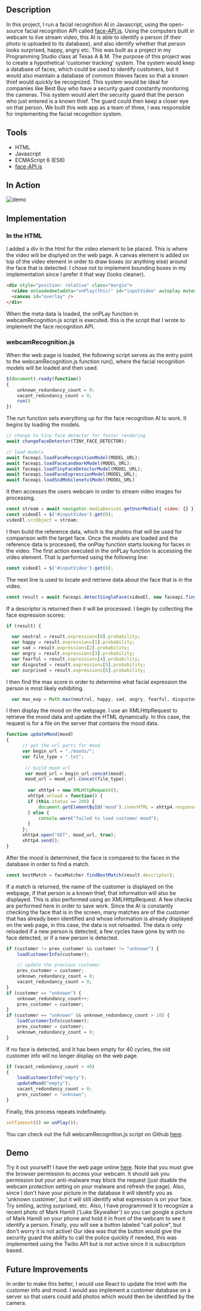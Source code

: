 ## Description
In this project, I run a facial recognition AI in Javascript, using the open-source facial recognition API called [face-API.js](https://github.com/justadudewhohacks/face-api.js?files=1). Using the computers built in webcam to live stream video, this AI is able to identify a person (if their photo is uploaded to its database), and also identify whether that person looks surprised, happy, angry etc. This was built as a project in my Programming Studio class at Texas A & M. The purpose of this project was to create a hypothetical 'customer tracking' system. The system would keep a database of faces, which could be used to identify customers, but it would also maintain a database of common thieves faces so that a known thief would quickly be recognized. This system would be ideal for companies like Best Buy who have a security guard constantly monitoring the cameras. This system would alert the security guard that the person who just entered is a known thief. The guard could then keep a closer eye on that person. We built this web app as a team of three, I was responsible for implementing the facial recognition system. 

## Tools 
* HTML
* Javascript
* ECMAScript 6 (ES6)
* [face-API.js](https://github.com/justadudewhohacks/face-api.js?files=1)

## In Action
![demo](./demo.gif)

## Implementation
### In the HTML
I added a div in the html for the video element to be placed. This is where the video will be displyed on the web page. A canvas element is added on top of the video element in order to draw boxes (or anything else) around the face that is detected. I chose not to implement bounding boxes in my implementation since I prefer it that way (looks cleaner).    
```html
<div style="position: relative" class="margin">
  <video onloadedmetadata="onPlay(this)" id="inputVideo" autoplay muted></video>
  <canvas id="overlay" />
</div>
```
When the meta data is loaded, the onPLay function in webcamRecognition.js script is executed. this is the script that I wrote to implement the face recognition API. 

### webcamRecognition.js

When the web page is loaded, the following script serves as the entry point to the webcamRecognition.js function run(), where the facial recognition models will be loaded and then used. 
```javascript
$(document).ready(function() 
{
    unknown_redundancy_count = 0;
    vacant_redundancy_count = 0;
    run()
})
```

The run function sets everything up for the face recognition AI to work. It begins by loading the models. 
```javascript
// change to tiny face detector for faster rendering
await changeFaceDetector(TINY_FACE_DETECTOR);

// load models
await faceapi.loadFaceRecognitionModel(MODEL_URL);
await faceapi.loadFaceLandmarkModel(MODEL_URL);
await faceapi.loadTinyFaceDetectorModel(MODEL_URL);
await faceapi.loadFaceExpressionModel(MODEL_URL);
await faceapi.loadSsdMobilenetv1Model(MODEL_URL)
```

It then accesses the users webcam in order to stream video images for processing.
```javascript
const stream = await navigator.mediaDevices.getUserMedia({ video: {} })
const videoEl = $('#inputVideo').get(0);
videoEl.srcObject = stream;
```
I then build the reference data, which is the photos that will be used for comparison with the target face. Once the models are loaded and the reference data is processed, the onPlay function starts looking for faces in the video. The first action executed in the onPLay function is accessing the video element. That is performed using the following line:
```javascript
const videoEl = $('#inputVideo').get(0);
```
The next line is used to locate and retrieve data about the face that is in the video.
```javascript
const result = await faceapi.detectSingleFace(videoEl, new faceapi.TinyFaceDetectorOptions()).withFaceExpressions().withFaceLandmarks().withFaceDescriptor();
```
If a descriptor is returned then it will be processed. I begin by collecting the face expression scores:
```javascript
if (result) {

  var neutral = result.expressions[0].probability;
  var happy = result.expressions[1].probability;
  var sad = result.expressions[2].probability;
  var angry = result.expressions[3].probability;
  var fearful = result.expressions[4].probability;
  var disgusted = result.expressions[5].probability;
  var surprised = result.expressions[6].probability;
```

I then find the max score in order to determine what facial expression the person is most likely exhibiting.
```javascript
  var max_exp = Math.max(neutral, happy, sad, angry, fearful, disgusted, surprised);
```

I then display the mood on the webpage. I use an XMLHttpRequest to retrieve the mood data and update the HTML dynamically. In this case, the request is for a file on the server that contains the mood data. 
```javascript
function updateMood(mood)
{
      // get the url parts for mood
      var begin_url = "./moods/";
      var file_type = ".txt";
        
       // build mood url
       var mood_url = begin_url.concat(mood);
       mood_url = mood_url.concat(file_type);
    
        var xhttp4 = new XMLHttpRequest();
        xhttp4.onload = function() {
        if (this.status == 200) {
            document.getElementById('mood').innerHTML = xhttp4.responseText;
        } else {
            console.warn("failed to load customer mood");
        }
      };
      xhttp4.open("GET", mood_url, true);
      xhttp4.send();
}
```
After the mood is determined, the face is compared to the faces in the database in order to find a match. 
```javascript
const bestMatch = faceMatcher.findBestMatch(result.descriptor);
```

If a match is returned, the name of the customer is displayed on the webpage, if that person is a known thief, that information will also be displayed. This is also performed using an XMLHtttpRequest. A few checks are performed here in order to save work. Since the AI is constantly checking the face that is in the screen, many matches are of the customer that has already been identified and whose information is already displayed on the web page, in this case, the data is not reloaded. The data is only reloaded if a new person is detected, a few cycles have gone by with no face detected, or if a new person is detected. 
```javascript
if (customer != prev_customer && customer != "unknown") {
    loadCustomerInfo(customer);

    // update the previous customer
    prev_customer = customer;
    unknown_redundancy_count = 0;
    vacant_redundancy_count = 0;
}
if (customer == "unknown") {
    unknown_redundancy_count++;
    prev_customer = customer;
}
if (customer == "unknown" && unknown_redundancy_count > 10) {
    loadCustomerInfo(customer);
    prev_customer = customer;
    unknown_redundancy_count = 0;
}
```

If no face is detected, and it has been empty for 40 cycles, the old customer info will no longer display on the web page. 
```javascript
if (vacant_redundancy_count > 40)
{
    loadCustomerInfo("empty");
    updateMood("empty");
    vacant_redundancy_count = 0;
    prev_customer = "unknown";
}
```

Finally, this process repeats indefinately.
```javascript
setTimeout(() => onPlay());
```
You can check out the full webcamRecognition.js script on Github [here](https://github.com/grantsingleton/face-recognition/blob/master/webcamRecognition.js).

## Demo

Try it out yourself! I have the web page online [here](https://grantsingleton.github.io/face-api.js/). Note that you must give the browser permission to access your webcam. It should ask you permission but your anti-malware may block the request (just disable the webcam protection setting on your malware and refresh the page). Also, since I don't have your picture in the database it will identify you as 'unknown customer', but it will still identify what expression is on your face. Try smiling, acting surprised, etc. Also, I have programmed it to recognize a recent photo of Mark Hamill ('Luke Skywalker') so you can google a picture of Mark Hamill on your phone and hold it in front of the webcam to see it identify a person. Finally, you will see a button labeled "call police", but don't worry it is not active! Our idea was that the button would give the security guard the ability to call the police quickly if needed, this was implemented using the Twilio API but is not active since it is subscription based.  

## Future Improvements
In order to make this better, I would use React to update the html with the customer info and mood. I would aso implement a customer database on a server so that users could add photos which would then be identified by the camera. 
